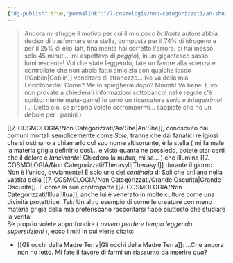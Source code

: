 ```yaml
---
{"dg-publish":true,"permalink":"/7-cosmologia/non-categorizzati/an-she/"}
---
```



> Ancora mi sfugge il motivo per cui il mio *poco brillante* autore abbia deciso di trasformare una stella, composta per il 74% di idrogeno e per il 25% di elio (ah, finalmente hai corretto l'errore. ci hai messo solo 45 minuti... mi aspettavo di *peggio*), in un gigantesco sasso luminescente!
> Voi che state leggendo, fate un favore alla scienza e controllate che non abbia fatto amicizia con qualche losco [[Goblin\|Goblin]] venditore di stranezze… Ne va della mia Enciclopedia! Come? Me lo spiegherai dopo? Mmmh! Va bene. E voi non provate a chiedermi informazioni sottobanco! nelle regole c'è scritto: niente meta-game! Io sono un ricercatore *serio e integerrimo*! 
> ( ...Detto ciò, se proprio volete corrompermi… sappiate che ho un debole per i panini )

[[7. COSMOLOGIA/Non Categorizzati/An'She\|An'She]], conosciuto dai comuni mortali semplicemente come *Sole*, tranne che dai fanatici religiosi che si ostinano a chiamarlo col suo nome altisonante, è la stella ( mi fa male la materia grigia definirlo così… e visto quanta ne possiedo, potete star certi che il dolore è *lancinante*! Chiederò la mutua, mi sa… ) che illumina [[7. COSMOLOGIA/Non Categorizzati/Therasyll\|Therasyll]] durante il giorno.  
Non è l’unico, ovviamente! È solo uno dei *centinaia* di Soli che brillano nella vastità della [[7. COSMOLOGIA/Non Categorizzati/Grande Oscurità\|Grande Oscurità]]. E come la sua controparte [[7. COSMOLOGIA/Non Categorizzati/Illua\|Illua]], anche lui è venerato in molte culture come una divinità protettrice. *Tsk!* Un altro esempio di come le creature con meno materia grigia della mia preferiscano raccontarsi fiabe piuttosto che studiare la verità!  
Se proprio volete approfondire ( *ovvero perdere tempo leggendo superstizioni* ), ecco i miti in cui viene citato:  

- [[Gli occhi della Madre Terra\|Gli occhi della Madre Terra]]: …Che ancora non ho letto. Mi fate il favore di farmi un riassunto da inserire *qua*?





